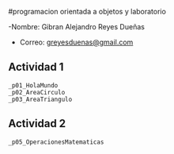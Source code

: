 #programacion orientada a objetos y laboratorio

-Nombre: Gibran Alejandro Reyes Dueñas
- Correo: greyesduenas@gmail.com

## Actividad 1
    _p01_HolaMundo
    _p02_AreaCirculo
    _p03_AreaTriangulo
## Actividad 2
    _p05_OperacionesMatematicas